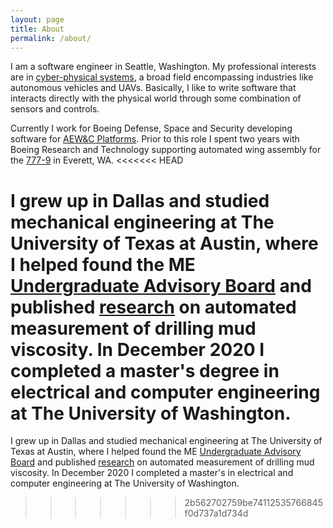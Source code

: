 ```yaml
---
layout: page
title: About
permalink: /about/
---
```


I am a software engineer in Seattle, Washington. My professional interests are in [cyber-physical systems](https://en.wikipedia.org/wiki/Cyber-physical_system), a broad field encompassing industries like autonomous vehicles and UAVs. Basically, I like to write software that interacts directly with the physical world through some combination of sensors and controls.

Currently I work for Boeing Defense, Space and Security developing software for [AEW&C Platforms](https://www.boeing.com/defense/airborne-early-warning-and-control/). Prior to this role I spent two years with Boeing Research and Technology supporting automated wing assembly for the [777-9](https://www.boeing.com/commercial/777x/) in Everett, WA.
<<<<<<< HEAD

I grew up in Dallas and studied mechanical engineering at The University of Texas at Austin, where I helped found the ME [Undergraduate Advisory Board](https://www.me.utexas.edu/academics/student-community) and published [research](https://scholar.google.com/citations?user=tow0N3IAAAAJ&hl=en) on automated measurement of drilling mud viscosity. In December 2020 I completed a master's degree in electrical and computer engineering at The University of Washington.
=======

I grew up in Dallas and studied mechanical engineering at The University of Texas at Austin, where I helped found the ME [Undergraduate Advisory Board](https://www.me.utexas.edu/academics/student-community) and published [research](https://scholar.google.com/citations?user=tow0N3IAAAAJ&hl=en) on automated measurement of drilling mud viscosity. In December 2020 I completed a master's in electrical and computer engineering at The University of Washington.

>>>>>>> 2b562702759be74112535766845f0d737a1d734d
